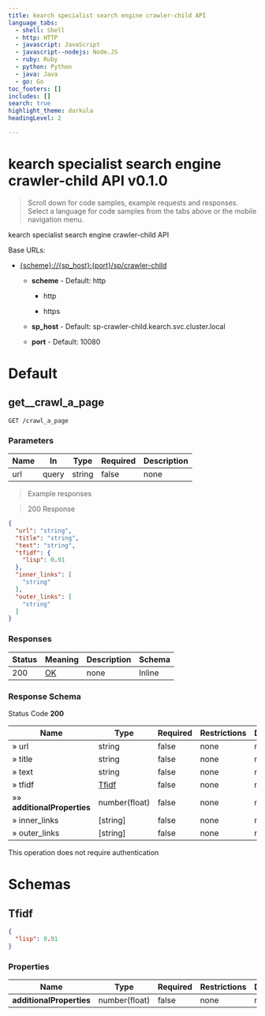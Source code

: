 ```yaml
---
title: kearch specialist search engine crawler-child API
language_tabs:
  - shell: Shell
  - http: HTTP
  - javascript: JavaScript
  - javascript--nodejs: Node.JS
  - ruby: Ruby
  - python: Python
  - java: Java
  - go: Go
toc_footers: []
includes: []
search: true
highlight_theme: darkula
headingLevel: 2

---
```


<h1 id="kearch-specialist-search-engine-crawler-child-api">kearch specialist search engine crawler-child API v0.1.0</h1>

> Scroll down for code samples, example requests and responses. Select a language for code samples from the tabs above or the mobile navigation menu.

kearch specialist search engine crawler-child API

Base URLs:

* <a href="{scheme}://{sp_host}:{port}/sp/crawler-child">{scheme}://{sp_host}:{port}/sp/crawler-child</a>

    * **scheme** -  Default: http

        * http

        * https

    * **sp_host** -  Default: sp-crawler-child.kearch.svc.cluster.local

    * **port** -  Default: 10080

<h1 id="kearch-specialist-search-engine-crawler-child-api-default">Default</h1>

## get__crawl_a_page

`GET /crawl_a_page`

<h3 id="get__crawl_a_page-parameters">Parameters</h3>

|Name|In|Type|Required|Description|
|---|---|---|---|---|
|url|query|string|false|none|

> Example responses

> 200 Response

```json
{
  "url": "string",
  "title": "string",
  "text": "string",
  "tfidf": {
    "lisp": 0.91
  },
  "inner_links": [
    "string"
  ],
  "outer_links": [
    "string"
  ]
}
```

<h3 id="get__crawl_a_page-responses">Responses</h3>

|Status|Meaning|Description|Schema|
|---|---|---|---|
|200|[OK](https://tools.ietf.org/html/rfc7231#section-6.3.1)|none|Inline|

<h3 id="get__crawl_a_page-responseschema">Response Schema</h3>

Status Code **200**

|Name|Type|Required|Restrictions|Description|
|---|---|---|---|---|
|» url|string|false|none|none|
|» title|string|false|none|none|
|» text|string|false|none|none|
|» tfidf|[Tfidf](#schematfidf)|false|none|none|
|»» **additionalProperties**|number(float)|false|none|none|
|» inner_links|[string]|false|none|none|
|» outer_links|[string]|false|none|none|

<aside class="success">
This operation does not require authentication
</aside>

# Schemas

<h2 id="tocStfidf">Tfidf</h2>

<a id="schematfidf"></a>

```json
{
  "lisp": 0.91
}

```

### Properties

|Name|Type|Required|Restrictions|Description|
|---|---|---|---|---|
|**additionalProperties**|number(float)|false|none|none|

